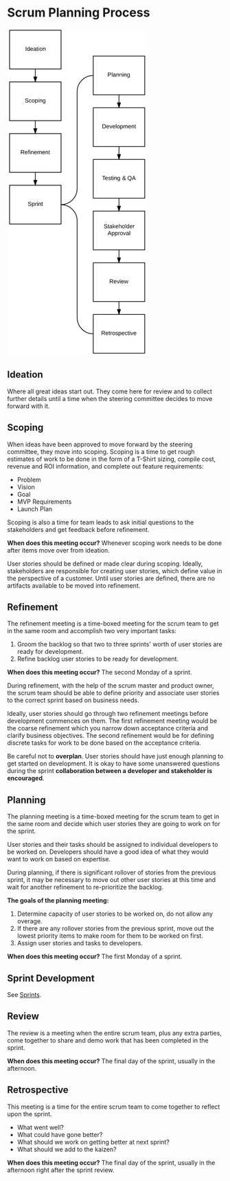# Scrum Planning Process
![Scrum roles](../images/scrum-process.png)

## Ideation
Where all great ideas start out. They come here for review and to collect further details until a time when the steering committee decides to move forward with it.

## Scoping
When ideas have been approved to move forward by the steering committee, they move into scoping. Scoping is a time to get rough estimates of work to be done in the form of a T-Shirt sizing, compile cost, revenue and ROI information, and complete out feature requirements:

* Problem
* Vision
* Goal
* MVP Requirements
* Launch Plan

Scoping is also a time for team leads to ask initial questions to the stakeholders and get feedback before refinement.

**When does this meeting occur?** Whenever scoping work needs to be done after items move over from ideation.

User stories should be defined or made clear during scoping. Ideally, stakeholders are responsible for creating user stories, which define value in the perspective of a customer. Until user stories are defined, there are no artifacts available to be moved into refinement.

## Refinement
The refinement meeting is a time-boxed meeting for the scrum team to get in the same room and accomplish two very important tasks:

1. Groom the backlog so that two to three sprints' worth of user stories are ready for development.
2. Refine backlog user stories to be ready for development.

**When does this meeting occur?** The second Monday of a sprint.

During refinement, with the help of the scrum master and product owner, the scrum team should be able to define priority and associate user stories to the correct sprint based on business needs.

Ideally, user stories should go through two refinement meetings before development commences on them. The first refinement meeting would be the coarse refinement which you narrow down acceptance criteria and clarify business objectives. The second refinement would be for defining discrete tasks for work to be done based on the acceptance criteria.

Be careful not to **overplan**. User stories should have just enough planning to get started on development. It is okay to have some unanswered questions during the sprint **collaboration between a developer and stakeholder is encouraged**.

## Planning
The planning meeting is a time-boxed meeting for the scrum team to get in the same room and decide which user stories they are going to work on for the sprint.

User stories and their tasks should be assigned to individual developers to be worked on. Developers should have a good idea of what they would want to work on based on expertise.

During planning, if there is significant rollover of stories from the previous sprint, it may be necessary to move out other user stories at this time and wait for another refinement to re-prioritize the backlog.

**The goals of the planning meeting:**
1. Determine capacity of user stories to be worked on, do not allow any overage.
2. If there are any rollover stories from the previous sprint, move out the lowest priority items to make room for them to be worked on first.
3. Assign user stories and tasks to developers.

**When does this meeting occur?** The first Monday of a sprint.

## Sprint Development
See [Sprints](sprints.md).

## Review
The review is a meeting when the entire scrum team, plus any extra parties, come together to share and demo work that has been completed in the sprint.

**When does this meeting occur?** The final day of the sprint, usually in the afternoon.

## Retrospective
This meeting is a time for the entire scrum team to come together to reflect upon the sprint.

* What went well?
* What could have gone better?
* What should we work on getting better at next sprint?
* What should we add to the kaizen?

**When does this meeting occur?** The final day of the sprint, usually in the afternoon right after the sprint review.
